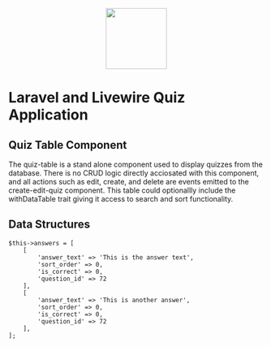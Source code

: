 <p align="center"><a href="https://naykel.com.au" target="_blank"><img src="https://avatars0.githubusercontent.com/u/32632005?s=460&u=d1df6f6e0bf29668f8a4845271e9be8c9b96ed83&v=4" width="120"></a></p>

# Laravel and Livewire Quiz Application



## Quiz Table Component

The quiz-table is a stand alone component used to display quizzes from the database. There is no CRUD logic directly acciosated with this component, and all actions such as edit, create, and delete are events emitted to the create-edit-quiz component. This table could optionallly include the withDataTable trait giving it access to search and sort functionality.




## Data Structures

    $this->answers = [
        [
            'answer_text' => 'This is the answer text',
            'sort_order' => 0,
            'is_correct' => 0,
            'question_id' => 72
        ],
        [
            'answer_text' => 'This is another answer',
            'sort_order' => 0,
            'is_correct' => 0,
            'question_id' => 72
        ],
    ];
